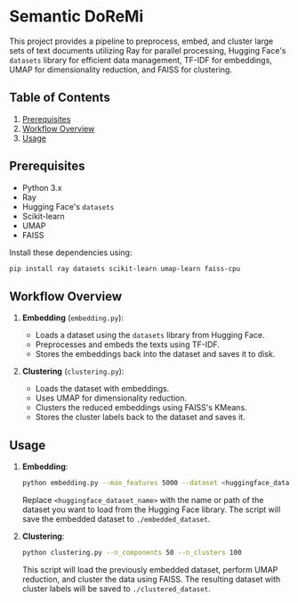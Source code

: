 # Semantic DoReMi

This project provides a pipeline to preprocess, embed, and cluster large sets of text documents utilizing Ray for parallel processing, Hugging Face's `datasets` library for efficient data management, TF-IDF for embeddings, UMAP for dimensionality reduction, and FAISS for clustering.

## Table of Contents

1. [Prerequisites](#prerequisites)
2. [Workflow Overview](#workflow-overview)
3. [Usage](#usage)

## Prerequisites

- Python 3.x
- Ray
- Hugging Face's `datasets`
- Scikit-learn
- UMAP
- FAISS

Install these dependencies using:

```bash
pip install ray datasets scikit-learn umap-learn faiss-cpu
```

## Workflow Overview

1. **Embedding** (`embedding.py`):
    - Loads a dataset using the `datasets` library from Hugging Face.
    - Preprocesses and embeds the texts using TF-IDF.
    - Stores the embeddings back into the dataset and saves it to disk.

2. **Clustering** (`clustering.py`):
    - Loads the dataset with embeddings.
    - Uses UMAP for dimensionality reduction.
    - Clusters the reduced embeddings using FAISS's KMeans.
    - Stores the cluster labels back to the dataset and saves it.

## Usage

1. **Embedding**:
   
   ```bash
   python embedding.py --max_features 5000 --dataset <huggingface_dataset_name>
   ```

   Replace `<huggingface_dataset_name>` with the name or path of the dataset you want to load from the Hugging Face library. The script will save the embedded dataset to `./embedded_dataset`.

2. **Clustering**:

   ```bash
   python clustering.py --n_components 50 --n_clusters 100
   ```

   This script will load the previously embedded dataset, perform UMAP reduction, and cluster the data using FAISS. The resulting dataset with cluster labels will be saved to `./clustered_dataset`.
